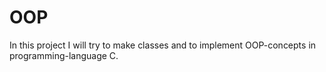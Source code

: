 # OOP
In this project I will try to make classes and to implement OOP-concepts in programming-language C.
